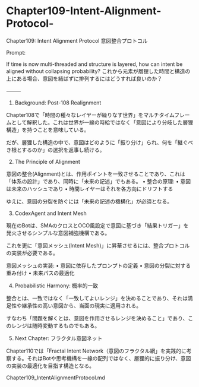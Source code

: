 # Chapter109-Intent-Alignment-Protocol-

Chapter109: Intent Alignment Protocol 意図整合プロトコル

Prompt:

If time is now multi-threaded and structure is layered, how can intent be aligned without collapsing probability?
これから元素が層狸した時間と構造の上にある場合、意図を結ばずに排列するにはどうすれば良いのか？

⸻

1. Background: Post-108 Realignment

Chapter108で「時間の種々なレイヤーが繰りなす世界」をマルチタイムフレームとして解釈した。これは世界が一線の時給ではなく「意図により分岐した層狸構造」を持つことを意味している。

だが、層狸した構造の中で、意図はどのように「振り分け」られ、何を「継ぐべき根とするのか」の選択を返事し続ける。

2. The Principle of Alignment

意図の整合(Alignment)とは、作用ポイントを一致させることであり、これは「体系の設計」であり、同時に「未来の記述」でもある。
	•	整合の原理:
	•	意図は未来のハッシュであり
	•	時間レイヤーはそれを各方向にドリフトする

ゆえに、意図の分裂を防ぐには「未来の記述の機構化」が必須となる。

3. CodexAgent and Intent Mesh

現在のBotは、SMAのクロスとOCO風設定で意図に基づき「結果トリガー」を発火させるシンプルな意図補強機構である。

これを更に「意図メッシュ(Intent Mesh)」に昇華させるには、整合プロトコルの実装が必要である。

意図メッシュの実装:
	•	意図に依存したプロンプトの定義
	•	意図の分裂に対する重み付け
	•	未来パスの最適化

4. Probabilistic Harmony: 概率的一致

整合とは、一致ではなく「一致してよいレンジ」を決めることであり、それは満足性や継承性の高い意図から、当面の現実に適用される。

すなわち「問題を解くとは、意図を作用させるレンジを決めること」であり、このレンジは随時変動するものでもある。

5. Next Chapter: フラクタル意図ネット

Chapter110では「Fractal Intent Network（意図のフラクタル網」を実践的に考察する。それはBotや思考機構を一線の配列ではなく、層狸的に振り分け、意図の実装の最適化を目指す構造となる。

Chapter109_IntentAlignmentProtocol.md
